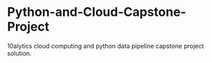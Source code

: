 # Python-and-Cloud-Capstone-Project
10alytics cloud computing and python data pipeline capstone project solution.
